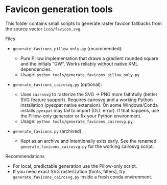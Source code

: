 Favicon generation tools
=======================

This folder contains small scripts to generate raster favicon fallbacks from
the source vector `icon/favicon.svg`.

Files
- `generate_favicons_pillow_only.py` (recommended):
  - Pure Pillow implementation that draws a gradient rounded square and the
    initials "GW". Works reliably without native XML dependencies.
  - Usage: `python tools/generate_favicons_pillow_only.py`

- `generate_favicons_cairosvg.py` (optional):
  - Uses `cairosvg` to rasterize the SVG -> PNG more faithfully (better SVG
    feature support). Requires cairosvg and a working Python installation
    (pyexpat native extension). On some Windows/Conda installs `pyexpat`
    may fail to import (DLL error). If that happens, use the Pillow-only
    generator or fix your Python environment.
  - Usage: `python tools/generate_favicons_cairosvg.py`

- `generate_favicons.py` (archived):
  - Kept as an archive and intentionally exits early. See the renamed
    `generate_favicons_cairosvg.py` for the working cairosvg script.

Recommendations
- For local, predictable generation use the Pillow-only script.
- If you need exact SVG rasterization (fonts, filters), try
  `generate_favicons_cairosvg.py` inside a fresh conda environment.
